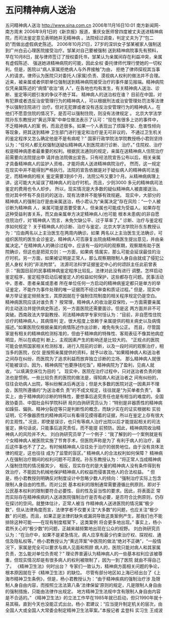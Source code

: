 # 五问精神病人送治

五问精神病人送治
http://www.sina.com.cn 2006年11月16日10:01 南方新闻网-南方周末
2006年9月1日的《新京报》报道，重庆女医师曾四度被丈夫送进精神病院，而司法鉴定意见表明她并无精神病 。法院经过调查，判定丈夫为了“包二奶”而做出虚假病史陈述。
2006年10月21日，27岁的深圳女子邹某被家人强制送到广州白云心理医院接受治疗。邹某对自己要被强制 送到精神病院事先有预料，早在10月8日，就与律师签订了授权委托书，邹某认为亲属间存在利益冲突，亲属有虚假陈述、 强送她进精神病院的可能，因此全权
委托律师代理行使她的一切权利。但是，医院以“病人家属拒绝病人与外界接触”为由， 拒绝了律师探视其当事人的请求。律师认为医院只对委托人(家属)负责、漠视病人权利的做法并不合理。
近来，被亲属或者供职单位强制送到精神病院接受治疗的事件屡见报端。精神病院仅凭亲属陈述的“病情”收治“病 人”，在各地也均有发生，有关精神病人送治、诊断、鉴定等问题引发的争议不绝于耳。
精神病人的送治权在谁？
目前在中国，对有犯罪或者违反治安管理行为的精神病人，可以根据刑法或治安管理处罚法等法律予以强制住院进行 治疗。但对无犯罪或者没有违反治安管理行为的精神病人，在他们不愿意住院的情况下，是否可以强制住院，则没有法律规定 。
北京大学法学院孙东东教授对“黄远萍案”中单位做法表示了认可：“现在有很多上访的事件中，不乏精神病人的案 例，而且还很多。如果一个人表现出了烦躁不安、危害性倾向等现象，把其送到精神
卫生部门进行鉴定和治疗是无可非议的， 不通过卫生机关的鉴定程序又怎么确定他是不是有病呢？”
国家行政学院法学院教授杨小君则坚持认为：“任何人都无权强制送疑似精神病人到医院进行诊断、治疗。”
住院权、治疗权是精神病患者最重要的权利。根据民法通则的规定，亲属在送精神病人住院治疗前需要向法院提出申 请并由法院做出宣告。只有经法院宣告公布以后，相关亲属才具备精神病人的监护人资格，才能将病人送进精神病院治疗。
然而，这一规定在现实中并不能得到严格执行。法院的宣告依据是对于疑似病人的精神病司法鉴定，而精神病的相关 鉴定需要3到6个月，法院公布又要3个月。从精神病病理上讲，这可能大大延误了精神病人的治疗时机，而且，少则3000 多元的精神病司法鉴定的费用也令人却步。
所以，现实情况是大多数的疑似精神病人被直接送治。但对其中怀有不良目的的送治，现有法律并不能够有效规避。
现实中，大部分的精神病人的强制治疗是由亲属送治，杨小君认为“亲属决定”存在风险：“一个人被诊断为精神病 人，亲属可能是首要受害人，但亲属也可能成为受益人。如果存在这种受益利害关系，而又由亲属单方决定精神病人(也可能 根本未患病)的非自愿住院治疗，对‘精神病人’而言，未免欠缺公平、过于草率了。”
诊断、治疗与鉴定程序如何规定？
关于精神病人的诊断、治疗与鉴定，北京大学法学院孙东东教授认为：“应由两名以上主治医生在两周内确诊。如果 两名以上主治医生无法确诊，可组织医院的医生会诊鉴定。精神病人可否康复出院由精神病医生提出意见，并由亲属决定。”
在精神病人的确诊过程中，应该有一段时间的观察期，观察期有助于医院确诊，但这也是把双刃剑：一方面，如果病 情属实，那么可能会延误最佳的治疗时机，另一方面，如果被证明是正常人，那么观察期限制人身自由就成了侵犯公民人身权 利的“非法拘禁”。
法源司法科学证据鉴定中心的何颂跃主任此前曾表示：“我国目前的民事精神病鉴定程序比较乱，法律对此没有进行 调整。怎样启动鉴定程序，鉴定程序启动后被鉴定人的权益如何保护，这些都存在问题。民事活动中，患者、患者亲属或患者 所在单位任何一方启动的精神病鉴定都只是单方的举证鉴定，不能作为事件处理的唯一证据而不经过审查和质证过程。”
但是，现实中单方举证鉴定频频发生，其原因就在于强制住院制度的相关程序规定仍是空白。
精神病医院应该对谁负责？
按常理，精神病人的收治是双保险，一方面需要亲属的主动送治并提供病史陈述，另一方面医院还需要面诊。但是这 两方面并非不可突破。西南政法大学副教授、司法精神病学专家何恬认为：“目前，非自愿性住院诊疗的精神病人，其病情判 定，很大程度上依赖于亲属提供的相关病史以及病情描述。”如果医院仅根据亲属的病情陈述作出诊断，难免有失公正。
而且，尽管国家是有相关的精神病检测标准的，但由于精神病的特殊性、客观表征不像其他病症明显，所以在病症判 断上，主观因素产生的影响还是比较大的。
“正规点的医院可能会依照国家相关检测标准，进行入院前的诊断，以及一段时间的观察治疗，相当多的医院，仅仅 是按照亲属提供的资料，就予以收治。”如果精神病人和送治者之间存在纠纷，而医院为了追求利益而放弃独立诊断的立场， 那么精神病人就很可能被误诊。因为，精神病院“也要挣钱吃饭”，精神病院为了盈利，见病人就收，“以填满空床位为目的 ”。
现实中，医院在治疗过程中，只对送治者负责的做法也是惯例。一些比较负责的医院的做法是，得知病人和送治者之 间有纠纷的，往往会劝病人出院，等纠纷解决后再送治；但是大多数的医院对这一因素并不理会，医院所遵循的“为送治者负 责”的不成文规定，往往就是“为买单者负责”。
事实上，由于精神病的诊断的特殊性，要想事后追究责任也是有相当的难度的。全国政协委员、中国社会科学院科研 局刘白驹研究员认为：“特别是非器质性的精神病如躁狂、偏执、精神分裂症等只是判断性的概念，而缺少实在的证实根据和 实验证明，它不像器质性的精神病可以有看得见摸得着的证据，所以在鉴定上存有很大的主观性。”
况且，即使是误诊，也只有等病人治疗出院以后才能提起相关的司法鉴定，换句话说，只能事后追究责任，而不能提 前预防。因此，精神病院收治精神病人的风险并不大。
刘白驹研究员举了一个例子：“我了解到的一个案例就是有个女精神病人被医院实施了节育手术，但医院声称是为了 有利于病人的治疗，最后这件事也不了了之。有时候精神病人往往处于治疗的弱势地位。由于没有具体法律的规定，这也往往 成为了监管的盲区。”
精神病人的合法权利如何保障？
精神病人在强制治疗期间的权利问题不可漠视。孙东东教授认为：“将正常人当成精神病人强制住院的情况极其少， 相反，现实存在的是大量的精神病人没有条件得到有效治疗，不能因为机械地保护精神病人的权益而侵害其他人的合法权益。 ”
但是，杨小君教授则明确反对制度设计中忽略少数人的倾向：“强制治疗实际上包含限制人身自由的性质。而对公民 基本权利的限制通常需要遵循比例原则，即对于公民基本权利的限制要符合必要性、目的性及妥当性的要求。因此，将表面正 常而实际存在精神疾病的人送进医院强制治疗是否有必要，是否符合比例原则，仍存在探讨的空间。就整体估计，正常人被当 作精神病人送进医院的情况属“极少数”，但从法律角度而言，法律学者不仅要关注“大多数”的问题，也应关注“极少数” 的问题。而且，如果正是法律的缺失或漏洞导致这类案例产生，那我们也不能排除这种可能——在现有制度框架下，这类案例 将会更多地出现。”
事实上，杨小君所关心的“极少数”的问题，正越来越频繁地出现在公众的视野。
刘白驹研究员认为：“在治疗中，如果不是紧急情况，病人应享有最少约束治疗权、探视权、通信及隐私权等。”
杨小君教授认为“黄远萍案”中医院的做法“绝对不正确”，“一般情况下，家属是完全可以要求与病人见面和照顾 病人的，医院只能对病人和其家属负责，怎么能对单位负责呢？”
理论界普遍认为精神病人的一些基本权利应该被尊重，但现实情况却是有很多病人的权利被限制了，因为一到了医院 就由不得自己了。
《精神卫生法》何时出台？
专家们一致认为，精神病方面相关问题的争论，根本原因就在于《精神卫生法》的缺位。
尽管有部分地区如上海已经出台了《上海市精神卫生条例》，但是，杨小君教授认为：“由于精神疾病的强制治疗涉 及限制人身自由内容，而按照立法法第八条‘法律保留’原则的规定，凡是限制人身自由的强制措施，只能由法律作出规定。 地方精神卫生法规中含有限制人身自由内容是不合适的。”
《精神卫生法》的立法工作早在1985年就已启动，但只1990年就十易其稿，直到今天也没能正式出台。杨小 君建议：“应当提升制定机关的层次，由全国人大或全国人大常委会制定精神卫生法草案。”本报记者 孟登科 实习生 王成波

